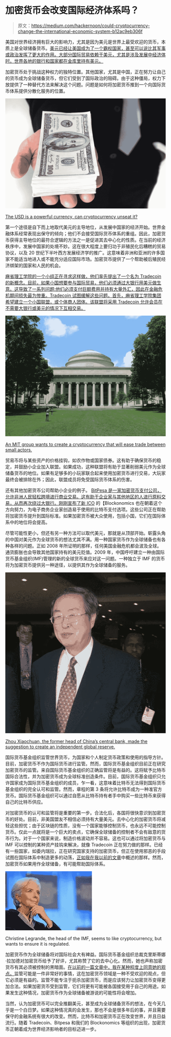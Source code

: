 # 加密货币会改变国际经济体系吗？

> 原文：<https://medium.com/hackernoon/could-cryptocurrency-change-the-international-economic-system-b12ac9eb306f>

美国对世界经济拥有巨大的影响力，尤其是因为美元是世界上最受欢迎的货币，本质上是全球储备货币。[美元已经让美国成为了一个霸权国家，甚至可以说比其军事或政治发挥了更大的作用。大部分国际贸易依赖于美元，尤其是涉及发展中经济体时。世界各地的银行和国家都在金库里持有美元。](https://www.jstor.org/stable/10.13169/worlrevipoliecon.8.1.0104?seq=1#page_scan_tab_contents)

加密货币处于挑战这种权力的独特位置。其他国家，尤其是中国，正在努力让自己的货币成为全球储备货币，但它们受到了国际政治的阻碍。由于这种僵局，权力下放提供了一种替代方法来解决这个问题。问题是如何将加密货币推到一个向国际货币体系提供分散化服务的位置。

![](img/f080739d1f444e52ccaac47922dd8d9f.png)

[The USD is a powerful currency, can cryptocurrency unseat it?](https://c1.staticflickr.com/9/8744/17283526416_a5327bfdd5_b.jpg)

第一个途径是自下而上地取代美元的主导地位，从发展中国家的经济开始。世界金融体系经常表现出保守的倾向；他们不会接受国际货币体系的重组。因此，加密货币获得主导地位的最符合逻辑的方法之一是促进其去中心化的性质。在当前的经济秩序中，发展中国家的处境不妙。这在很大程度上要归功于非殖民化后糟糕的贸易协议，以及 20 世纪下半叶西方发展经济学的推广。这意味着非洲和亚洲的许多国家不能适当地进入或不能充分适应国际市场。加密货币提供了一个帮助被后殖民经济绑架的国家和人民的机会。

[麻省理工学院的一个小组正在寻求这样做，他们率先提出了一个名为 Tradecoin 的新概念。目前，如果小国想要参与国际贸易，他们必须通过大银行用美元做生意。这导致了一系列问题:他们必须支付巨额费用并持有大量外汇，因此在金融危机期间损失最为惨重。Tradecoin 试图缓解这些问题。首先，麻省理工学院集团希望建立一个小国联盟，或个体商人团体。该联盟将采用 Tradecoin 允许会员在不需要大银行或美元的情况下互相交易。](https://tradecoin.mit.edu/sites/default/files/documents/Tradecoin-Lipton-Pentland-ScientificAmerican-Jan-2018.pdf)

![](img/bc401a3ec0145ad0e614f4908a132e48.png)

[An MIT group wants to create a cryptocurrency that will ease trade between small actors.](https://www.google.com/url?sa=i&rct=j&q=&esrc=s&source=images&cd=&cad=rja&uact=8&ved=2ahUKEwi0yqyf2dLbAhVIWxQKHfjSDfoQjRx6BAgBEAU&url=https%3A%2F%2Fcommons.wikimedia.org%2Fwiki%2FFile%3AMIT_Building_10_and_the_Great_Dome%2C_Cambridge_MA.jpg&psig=AOvVaw0d1e8qWdNU4OFj3_26tEvU&ust=1529049962401607)

贸易币将与某些资产的价格挂钩，如农作物或国家债券。这有助于确保货币的稳定，并鼓励小企业加入联盟。如果成功，这种联盟将有助于显著削弱美元作为全球储备货币的地位。如果有足够多的小玩家联合起来使用加密货币进行交易，大玩家最终会被排除在外；因此，联盟成员将免受国际货币体系的伤害。

还有其他加密货币公司帮助小企业的例子。 [BitPesa 是一家加密货币支付公司，允许非洲人民轻松跨境进行商业交易。这有助于企业家与其他地区的人进行原料交易，从而再次绕过大银行。刚刚宣布了新 ICO](https://bitcoinexchangeguide.com/bitpesa-to-help-make-global-payments-in-africa-easier-using-crypto/) 的【Blockonomics 也在朝着这个方向努力，为电子商务企业家创造易于使用的比特币支付选项。这些公司正在帮助将加密货币提升到国际标准。如果加密货币被大众使用，包括小国，它们在国际体系中的地位将会提高。

尽管可能性更小，但还有另一种方法可以取代美元，那就是从顶部开始。崭露头角的中国对美元作为全球货币的想法尤其不满。用一种国家货币作为全球储备也有各种各样的问题。正如 2008 年所证明的那样，任何美国金融危机都会波及全球。通货膨胀也会导致其他国家持有的美元贬值。2009 年，中国呼吁建立一种由国际货币基金组织(IMF)管理的新的全球货币来应对这一问题。一种独立于 IMF 的货币将为加密货币提供另一种途径，以提供其作为全球储备的服务。

![](img/82b228b73a34ca1ea767893b2742f766.png)

[Zhou Xiaochuan, the former head of China’s central bank, made the suggestion to create an independent global reserve.](https://www.google.com/url?sa=i&rct=j&q=&esrc=s&source=images&cd=&cad=rja&uact=8&ved=2ahUKEwjC3da82dLbAhUJ7xQKHU5bDqMQjRx6BAgBEAU&url=https%3A%2F%2Fcommons.wikimedia.org%2Fwiki%2FFile%3AZhou_Xiaochuan_cropped.jpg&psig=AOvVaw0PmggoFJSbRCePYs5LQCxj&ust=1529050052196172)

国际货币基金组织监管世界货币，为国家和个人制定货币政策和使用的指导方针。目前，加密货币不作为国际货币进行监管。然而，国际货币基金组织目前正在研究加密货币的监管。来自国际货币基金组织的正确监管将是有益的。这将赋予比特币国际合法性，并为加密货币成为全球标准创造条件。目前，国际货币基金组织只允许国家成为国际货币基金组织的成员，乍一看，这意味着比特币无法得到国际货币基金组织的完全认可和监管。然而，章程的第 3 条将允许比特币成为一种准官方货币。国际货币基金组织可以通过自愿从比特币持有者手中购买一些比特币来获得自己的比特币供应。

对加密货币的认可和监管将是重要的第一步。合法化后，各国将很快意识到加密货币的好处。目前，非美国盟友不相信必须持有大量美元。去中心化的加密货币将减轻这些担忧；由于区块链的性质，没有一个国家能够控制货币，也永远不可能控制货币。仅此一点就将是一个巨大的卖点，它确保全球储备的控制者不会有敌意的货币行为。对于一个国家来说，制造价格波动并不容易。这也可以通过将加密货币与 IMF 可以控制的某种资产挂钩来解决，就像 Tradecoin 正在努力做的那样。已经有一些国家，如委内瑞拉，正在研究国家支持的加密货币，但正在使用邪恶的手段试图在国际体系中制造更多的动荡，[正如我在我以前的文章](https://blog.blockonomics.co/cryptocurrency-venezuela-and-the-international-order-3b6b317296e2)中概述的那样。然而，加密货币如果用作全球储备，有可能帮助国际体系。

![](img/c4a4c1a4060fc9c2114188fb26b409c0.png)

Christine Legrande, the head of the IMF, seems to like cryptocurrency, but wants to ensure it is regulated.

加密货币作为全球储备将对国际社会大有裨益。国际货币基金组织总裁克里斯蒂娜·拉加德对加密货币给予了好评，尤其称赞了它的去中心化。然而，她也声称加密货币有其必须被控制的黑暗面。[在以前的一篇文章中，我在某种程度上同意她的观点。](https://blog.blockonomics.co/the-dark-side-of-bitcoin-illegal-activities-fraud-and-bitcoin-360e83408a32)监管可能是一件非常好的事情，这在加密货币领域是一种不受欢迎的观点，但它必须是有益的。监管不能专注于扼杀加密货币，而是应该努力让加密货币变得更加合法。如果加密货币受到监管，它们将更有可能被各国接受用于自己的用途。如果发生这种情况，加密货币作为全球储备被游说的可能性将会增加。

当然，认为加密货币可以完全推翻美元，甚至成为全球储备货币的想法，在今天几乎是一个白日梦。如果这种情况真的会发生，那也不会是很多年后的事，并且需要保守的金融系统有很大的改变。然而，比特币和加密货币正在改变世界，并且日益流行。随着 Tradecoin、Bitpesa 和我们的 Blockonomics 等组织的出现，加密货币正朝着成为世界经济影响者的目标迈进一步。